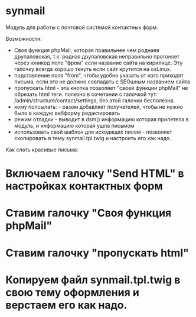 # synmail

Модуль для работы с почтовой системой контактных форм.

Возможности:
* Своя функция phpMail, которая правильнее чем роднаяя друпаловская, т.к. родная друпаловская неправильно прогоняет через юникод поле "фром" если название сайта на кирилице. Эту галочку всегда хорошо ткнуть если сайт крутится на osLinux.
* подставление поля "from", чтобы удобно указать от кого приходят письма, если это не должно совпадать с SEOшным названием сайта
* пропускать html - эта кнопка позволяет "своей функции phpMail" не обрезать html теги. полезно в сочетании с галочкой тут: /admin/structure/contact/settings, без этой галочки бесполезна. 
* кому полсылать: - разом добавляет получателей, чтобы не нужно было в каждую вебформу редактировать
* режим отладки - выводит в dsm() информацию которая прилетела в модуль, и информацию которая ушла письмом
* использовать свой шаблон для исходящих писем - позволяет скопировать в тему synmail.tpl.twig и настроить его как надо. 

Как слать красивые письма:
# Включаем галочку "Send HTML" в настройках контактных форм
# Ставим галочку "Своя функция phpMail"
# Ставим галочку "пропускать html"
# Копируем файл synmail.tpl.twig в свою тему оформления и верстаем его как надо.
